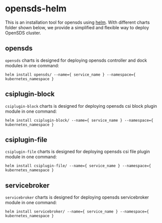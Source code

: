 # opensds-helm
This is an installation tool for opensds using [helm](https://github.com/kubernetes/helm).
With different charts folder shown below, we provide a simplified and flexible way to
deploy OpenSDS cluster.

## opensds
`opensds` charts is designed for deploying opensds controller and dock modules in one
command:
```shell
helm install opensds/ --name={ service_name } --namespace={ kubernetes_namespace }
```

## csiplugin-block
`csiplugin-block` charts is designed for deploying opensds csi block plugin module in one command:
```shell
helm install csiplugin-block/ --name={ service_name } --namespace={ kubernetes_namespace }
```

## csiplugin-file
`csiplugin-file` charts is designed for deploying opensds csi file plugin module in one command:
```shell
helm install csiplugin-file/ --name={ service_name } --namespace={ kubernetes_namespace }
```

## servicebroker
`servicebroker` charts is designed for deploying opensds servicebroker module in one
command:
```shell
helm install servicebroker/ --name={ service_name } --namespace={ kubernetes_namespace }
```
